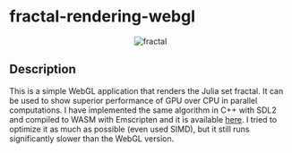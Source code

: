 # fractal-rendering-webgl

<p align="center">
  <img alt="fractal" src="https://github.com/user-attachments/assets/bb778d4c-034c-4ced-9fde-dc581a39ab2c" />
</p>

## Description

This is a simple WebGL application that renders the Julia set fractal. It can be used to show superior performance of GPU over CPU in parallel computations. I have implemented the same algorithm in C++ with SDL2 and compiled to WASM with Emscripten and it is available [here](https://github.com/GregoryKogan/fractal-rendering). I tried to optimize it as much as possible (even used SIMD), but it still runs significantly slower than the WebGL version.

